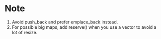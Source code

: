 # Note

1. Avoid push_back and prefer emplace_back instead.
2. For possible big maps, add reserve() when you use a vector to avoid a lot of resize.

